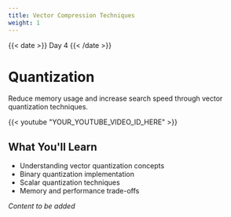 ```yaml
---
title: Vector Compression Techniques
weight: 1
---
```


{{< date >}} Day 4 {{< /date >}}

# Quantization

Reduce memory usage and increase search speed through vector quantization techniques.

{{< youtube "YOUR_YOUTUBE_VIDEO_ID_HERE" >}}

## What You'll Learn

- Understanding vector quantization concepts
- Binary quantization implementation
- Scalar quantization techniques
- Memory and performance trade-offs

*Content to be added* 